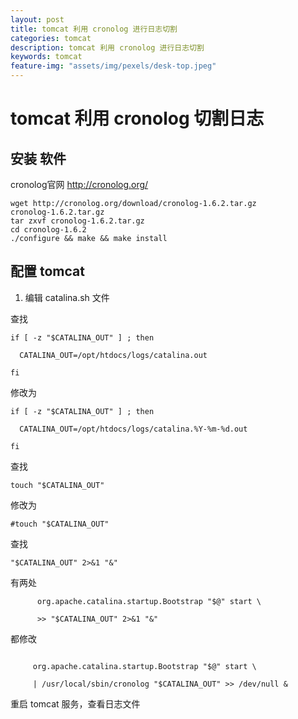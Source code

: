 ```yaml
---
layout: post
title: tomcat 利用 cronolog 进行日志切割
categories: tomcat
description: tomcat 利用 cronolog 进行日志切割
keywords: tomcat
feature-img: "assets/img/pexels/desk-top.jpeg"
---
```


# tomcat 利用 cronolog 切割日志


## 安装 软件

cronolog官网
http://cronolog.org/

```
wget http://cronolog.org/download/cronolog-1.6.2.tar.gz
cronolog-1.6.2.tar.gz
tar zxvf cronolog-1.6.2.tar.gz
cd cronolog-1.6.2
./configure && make && make install
```
 

## 配置 tomcat 


1. 编辑 catalina.sh 文件

查找

```
if [ -z "$CATALINA_OUT" ] ; then

  CATALINA_OUT=/opt/htdocs/logs/catalina.out

fi
```
 
修改为

```
if [ -z "$CATALINA_OUT" ] ; then

  CATALINA_OUT=/opt/htdocs/logs/catalina.%Y-%m-%d.out

fi
```

查找   

```
touch "$CATALINA_OUT"
```

修改为

```
#touch "$CATALINA_OUT"
```
  

查找 

```
"$CATALINA_OUT" 2>&1 "&"
```

有两处

```
      org.apache.catalina.startup.Bootstrap "$@" start \

      >> "$CATALINA_OUT" 2>&1 "&"
```
 

都修改

 ```

      org.apache.catalina.startup.Bootstrap "$@" start \

      | /usr/local/sbin/cronolog "$CATALINA_OUT" >> /dev/null &
```
 
重启 tomcat 服务，查看日志文件